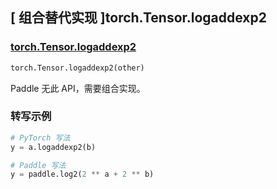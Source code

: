 ## [ 组合替代实现 ]torch.Tensor.logaddexp2

### [torch.Tensor.logaddexp2](https://pytorch.org/docs/stable/generated/torch.Tensor.logaddexp2.html#torch.Tensor.logaddexp2)

```python
torch.Tensor.logaddexp2(other)
```

Paddle 无此 API，需要组合实现。

### 转写示例

```python
# PyTorch 写法
y = a.logaddexp2(b)

# Paddle 写法
y = paddle.log2(2 ** a + 2 ** b)
```
